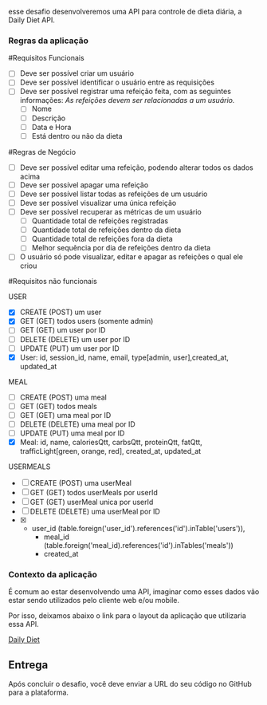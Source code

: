 esse desafio desenvolveremos uma API para controle de dieta diária, a Daily Diet API.

### Regras da aplicação

#Requisitos Funcionais

- [ ] Deve ser possível criar um usuário
- [ ] Deve ser possível identificar o usuário entre as requisições
- [ ] Deve ser possível registrar uma refeição feita, com as seguintes informações:
      _As refeições devem ser relacionadas a um usuário._
  - [ ] Nome
  - [ ] Descrição
  - [ ] Data e Hora
  - [ ] Está dentro ou não da dieta

#Regras de Negócio

- [ ] Deve ser possível editar uma refeição, podendo alterar todos os dados acima
- [ ] Deve ser possível apagar uma refeição
- [ ] Deve ser possível listar todas as refeições de um usuário
- [ ] Deve ser possível visualizar uma única refeição
- [ ] Deve ser possível recuperar as métricas de um usuário
  - [ ] Quantidade total de refeições registradas
  - [ ] Quantidade total de refeições dentro da dieta
  - [ ] Quantidade total de refeições fora da dieta
  - [ ] Melhor sequência por dia de refeições dentro da dieta
- [ ] O usuário só pode visualizar, editar e apagar as refeições o qual ele criou

#Requisitos não funcionais

USER

- [x] CREATE (POST) um user
- [x] GET (GET) todos users (somente admin)
- [ ] GET (GET) um user por ID
- [ ] DELETE (DELETE) um user por ID
- [ ] UPDATE (PUT) um user por ID
- [x] User: id, session_id, name, email, type[admin, user],created_at, updated_at

MEAL

- [ ] CREATE (POST) uma meal
- [ ] GET (GET) todos meals
- [ ] GET (GET) uma meal por ID
- [ ] DELETE (DELETE) uma meal por ID
- [ ] UPDATE (PUT) uma meal por ID
- [x] Meal: id, name, caloriesQtt, carbsQtt, proteinQtt, fatQtt, trafficLight[green, orange, red], created_at, updated_at

USERMEALS

- [ ] CREATE (POST) uma userMeal
- [ ] GET (GET) todos userMeals por userId
- [ ] GET (GET) userMeal unica por userId
- [ ] DELETE (DELETE) uma userMeal por ID
- [x] - user_id (table.foreign('user_id').references('id').inTable('users')),
    - meal_id (table.foreign('meal_id).references('id').inTables('meals'))
    - created_at

### Contexto da aplicação

É comum ao estar desenvolvendo uma API, imaginar como esses dados vão estar sendo utilizados pelo cliente web e/ou mobile.

Por isso, deixamos abaixo o link para o layout da aplicação que utilizaria essa API.

[Daily Diet](https://www.figma.com/community/file/1218573349379609244)

## Entrega

Após concluir o desafio, você deve enviar a URL do seu código no GitHub para a plataforma.
